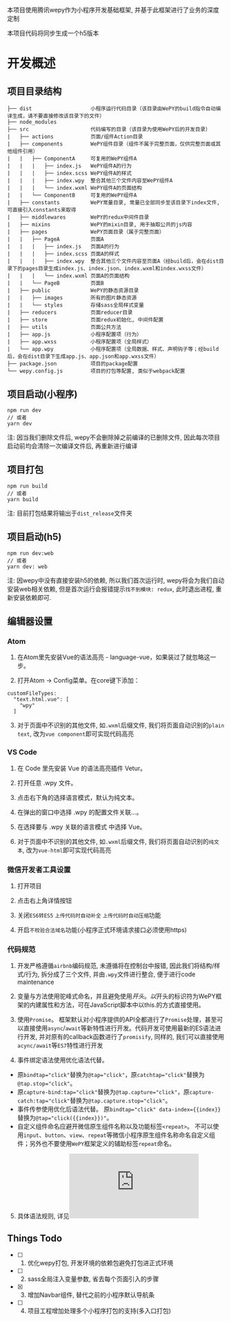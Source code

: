 # 

本项目使用腾讯wepy作为小程序开发基础框架, 并基于此框架进行了业务的深度定制

本项目代码将同步生成一个h5版本

# 开发概述

## 项目目录结构

```
├── dist                   小程序运行代码目录（该目录由WePY的build指令自动编译生成，请不要直接修改该目录下的文件）
├── node_modules           
├── src                    代码编写的目录（该目录为使用WePY后的开发目录）
|   ├── actions            页面/组件Action目录
|   ├── components         WePY组件目录（组件不属于完整页面，仅供完整页面或其他组件引用）
|   |   ├── ComponentA     可复用的WePY组件A
|   |   |   ├── index.js   WePY组件A的行为
|   |   |   ├── index.scss WePY组件A的样式
|   |   |   ├── index.wpy  整合其他三个文件内容至WePY组件A
|   |   |   └── index.wxml WePY组件A的页面结构
|   |   └── ComponentB     可复用的WePY组件A
|   ├── constants          WePY常量目录, 常量已全部同步至该目录下index文件, 可直接引入constants来取得
|   ├── middlewares        WePY的redux中间件目录
|   ├── mixins             WePY的mixin目录, 用于抽取公共的js内容
|   ├── pages              WePY页面目录（属于完整页面）
|   |   ├── PageA          页面A
|   |   |   ├── index.js   页面A的行为
|   |   |   ├── index.scss 页面A的样式
|   |   |   ├── index.wpy  整合其他三个文件内容至页面A（经build后，会在dist目录下的pages目录生成index.js、index.json、index.wxml和index.wxss文件）
|   |   |   └── index.wxml 页面A的页面结构
|   |   └── PageB          页面B
|   ├── public             WePY的静态资源目录
|   |   ├── images         所有的图片静态资源
|   |   └── styles         存储sass全局样式变量
|   ├── reducers           页面reducer目录
|   ├── store              页面redux初始化, 中间件配置
|   ├── utils              页面公共方法
|   ├── app.js             小程序配置项（行为）
|   ├── app.wxss           小程序配置项（全局样式）
|   └── app.wpy            小程序配置项（全局数据、样式、声明钩子等；经build后，会在dist目录下生成app.js、app.json和app.wxss文件）
├── package.json           项目的package配置
└── wepy.config.js         项目的打包等配置, 类似于webpack配置
```

## 项目启动(小程序)

```
npm run dev
// 或者
yarn dev
```

注: 因当我们删除文件后, wepy不会删除掉之前编译的已删除文件, 因此每次项目启动前均会清除一次编译文件后, 再重新进行编译

## 项目打包

```
npm run build
// 或者
yarn build
```

注: 目前打包结果将输出于`dist_release`文件夹

## 项目启动(h5)

```
npm run dev:web
// 或者
yarn dev: web
```

注: 因wepy中没有直接安装h5的依赖, 所以我们首次运行时, wepy将会为我们自动安装web相关依赖, 但是首次运行会报错提示`找不到模块: redux`, 此时退出进程, 重新安装依赖即可.

## 编辑器设置

### Atom

1. 在Atom里先安装Vue的语法高亮 - language-vue，如果装过了就忽略这一步。

2. 打开Atom -> Config菜单。在core键下添加：

```
customFileTypes:
  "text.html.vue": [
    "wpy"
  ]
```

3. 对于页面中不识别的其他文件, 如`.wxml`后缀文件, 我们将页面自动识别的`plain text`, 改为`vue component`即可实现代码高亮

### VS Code

1. 在 Code 里先安装 Vue 的语法高亮插件 Vetur。

2. 打开任意 .wpy 文件。

3. 点击右下角的选择语言模式，默认为纯文本。

4. 在弹出的窗口中选择 .wpy 的配置文件关联...。

5. 在选择要与 .wpy 关联的语言模式 中选择 Vue。

6. 对于页面中不识别的其他文件, 如`.wxml`后缀文件, 我们将页面自动识别的`纯文本`, 改为`vue-html`即可实现代码高亮

### 微信开发者工具设置

1. 打开项目

2. 点击右上角详情按钮

3. 关闭`ES6转ES5` `上传代码时自动补全` `上传代码时自动压缩`功能

4. 开启`不校验合法域名`功能(小程序正式环境请求接口必须使用https)

### 代码规范

1. 开发严格遵循`airbnb`编码规范, 未遵循将在控制台中报错, 因此我们将结构/样式/行为, 拆分成了三个文件, 并由`.wpy`文件进行整合, 便于进行code maintenance

2. 变量与方法使用驼峰式命名，并且避免使用$开头。 以$开头的标识符为WePY框架的内建属性和方法，可在JavaScript脚本中以this.的方式直接使用。

3. 使用`Promise`。 框架默认对小程序提供的API全都进行了`Promise`处理，甚至可以直接使用`async`/`await`等新特性进行开发。代码开发可使用最新的ES语法进行开发, 并对原有的callback函数进行了`promisify`, 同样的, 我们可以直接使用`acync/await`等`ES7`特性进行开发

4. 事件绑定语法使用优化语法代替。

- 原`bindtap="click"`替换为`@tap="click"`，原`catchtap="click"`替换为`@tap.stop="click"`。
- 原`capture-bind:tap="click"`替换为`@tap.capture="click"`，原`capture-catch:tap="click"`替换为`@tap.capture.stop="click"`。
- 事件传参使用优化后语法代替。 原`bindtap="click" data-index={{index}}`替换为`@tap="click({{index}})"`。
- 自定义组件命名应避开微信原生组件名称以及功能标签`<repeat>`。 不可以使用`input`、`button`、`view`、`repeat`等微信小程序原生组件名称命名自定义组件；另外也不要使用`WePY`框架定义的辅助标签`repeat`命名。

5. 具体语法规则, 详见![wepy官方文档](https://tencent.github.io/wepy/document.html#/)

## Things Todo

- [ ] 1. 优化wepy打包, 开发环境的依赖包避免打包进正式环境
- [ ] 2. sass全局注入变量参数, 省去每个页面引入的步骤
- [X] 3. 增加Navbar组件, 替代之前的小程序默认导航条
- [ ] 4. 项目工程增加处理多个小程序打包的支持(多入口打包)